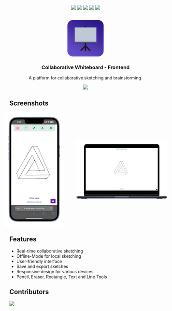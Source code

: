<div align="center">
  <img src="https://img.shields.io/badge/React-61DAFB.svg?style=for-the-badge&logo=React&logoColor=white">
  <img src="https://img.shields.io/badge/Socket.IO-010101.svg?style=for-the-badge&logo=Socket.IO&logoColor=white">
  <img src="https://img.shields.io/badge/node.js-6DA55F?style=for-the-badge&logo=node.js&logoColor=white">
  <img src="https://img.shields.io/badge/Redis-DC382D.svg?style=for-the-badge&logo=Redis&logoColor=white">
  <img src="https://img.shields.io/badge/MongoDB-47A248.svg?style=for-the-badge&logo=MongoDB&logoColor=white">
</div>

<br />
<p align="center">
  <img src="frontend/assets/icon.png" alt="Logo" width="120" height="120" style="border-radius:15%;">

  <h3 align="center">Collaborative Whiteboard - Frontend</h3>
  <p align="center">A platform for collaborative sketching and brainstorming.</p>
</p>

<div align="center" style="display: flex; flex-direction: column;">
  <a href="https://whiteboard.kuuhhl.live/">
    <img src="https://img.shields.io/badge/Try frontend-00358a?style=for-the-badge&logo=google-chrome&logoColor=white">
  </a>
</div>




## Screenshots

<div style="display: flex; justify-content:center; align-items:center;" align="center">
  <img src="frontend/screenshot-1.png" alt="Screenshot 1" width="200" style="margin-right: 20px;">
  <img src="frontend/screenshot-2.png" alt="Screenshot 2" width="300" style="margin-left: 20px;">
</div>

## Features

* Real-time collaborative sketching
* Offline-Mode for local sketching
* User-friendly interface
* Save and export sketches
* Responsive design for various devices
* Pencil, Eraser, Rectangle, Text and Line Tools

## Contributors

<a href="https://github.com/kuuhhl/Collaborative-Whiteboard/graphs/contributors">
  <img src="https://contrib.rocks/image?repo=kuuhhl/Collaborative-Whiteboard" />
</a>
